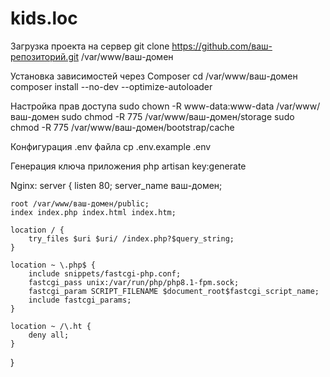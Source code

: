 # kids.loc

Загрузка проекта на сервер
git clone https://github.com/ваш-репозиторий.git /var/www/ваш-домен

Установка зависимостей через Composer
cd /var/www/ваш-домен
composer install --no-dev --optimize-autoloader

Настройка прав доступа
sudo chown -R www-data:www-data /var/www/ваш-домен
sudo chmod -R 775 /var/www/ваш-домен/storage
sudo chmod -R 775 /var/www/ваш-домен/bootstrap/cache

Конфигурация .env файла
cp .env.example .env

Генерация ключа приложения
php artisan key:generate

Nginx:
server {
    listen 80;
    server_name ваш-домен;

    root /var/www/ваш-домен/public;
    index index.php index.html index.htm;

    location / {
        try_files $uri $uri/ /index.php?$query_string;
    }

    location ~ \.php$ {
        include snippets/fastcgi-php.conf;
        fastcgi_pass unix:/var/run/php/php8.1-fpm.sock;
        fastcgi_param SCRIPT_FILENAME $document_root$fastcgi_script_name;
        include fastcgi_params;
    }

    location ~ /\.ht {
        deny all;
    }
}
